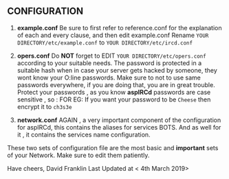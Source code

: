 ## CONFIGURATION

1) **example.conf** Be sure to first refer to reference.conf for the explanation of each and every clause, and then edit example.conf
Rename `YOUR DIRECTORY/etc/example.conf` to `YOUR DIRECTORY/etc/ircd.conf`

2) **opers.conf** Do **NOT** forget to EDIT `YOUR DIRECTORY/etc/opers.conf` according to your suitable needs.
The password is protected in a suitable hash when in case your server gets hacked by someone, they wont know your O:line passwords.
Make sure to not to use same passwords everywhere, if you are doing that, you are in great trouble.
Protect your passwords , as you know **aspIRCd** passwords are case sensitive , so : FOR EG: If you want your password to be `Cheese`
then encrypt it to `ch3s3e`

3) **network.conf** AGAIN , a very important component of the configuration for aspIRCd, this contains the aliases for services BOTS. And as well for it , it contains the services name configuration.

These two sets of configuration file are the most basic and **important** sets of your Network.
Make sure to edit them patiently.

Have cheers,
David Franklin
Last Updated at < 4th March 2019>
